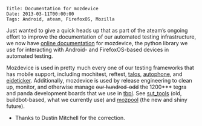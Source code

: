     Title: Documentation for mozdevice
    Date: 2013-03-11T00:00:00
    Tags: Android, ateam, FirefoxOS, Mozilla


Just wanted to give a quick heads up that as part of the ateam&#8217;s ongoing effort to improve the documentation of our automated testing infrastructure, we now have [online documentation][1] for mozdevice, the python library we use for interacting with Android- and FirefoxOS-based devices in automated testing.

Mozdevice is used in pretty much every one of our testing frameworks that has mobile support, including mochitest, reftest, [talos][2], [autophone][3], and [eideticker][4]. Additionally, mozdevice is used by release engineering to clean up, monitor, and otherwise manage <strike>our hundred-odd</strike> the 1200*** tegra and panda development boards that we use in [tbpl][5]. See [sut_tools][6] (old, buildbot-based, what we currently use) and [mozpool][7] (the new and shiny future).

* Thanks to Dustin Mitchell for the correction.

 [1]: https://mozbase.readthedocs.org/en/latest/mozdevice.html
 [2]: https://wiki.mozilla.org/Buildbot/Talos
 [3]: https://github.com/mozilla/autophone
 [4]: https://wiki.mozilla.org/Project_Eideticker
 [5]: http://tbpl.mozilla.org
 [6]: https://hg.mozilla.org/build/tools/file/tip/sut_tools
 [7]: https://github.com/mozilla/mozpool